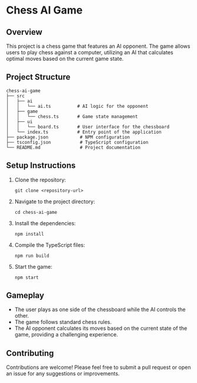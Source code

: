 # Chess AI Game

## Overview
This project is a chess game that features an AI opponent. The game allows users to play chess against a computer, utilizing an AI that calculates optimal moves based on the current game state.

## Project Structure
```
chess-ai-game
├── src
│   ├── ai
│   │   └── ai.ts          # AI logic for the opponent
│   ├── game
│   │   └── chess.ts       # Game state management
│   ├── ui
│   │   └── board.ts       # User interface for the chessboard
│   └── index.ts           # Entry point of the application
├── package.json            # NPM configuration
├── tsconfig.json           # TypeScript configuration
└── README.md               # Project documentation
```

## Setup Instructions
1. Clone the repository:
   ```
   git clone <repository-url>
   ```
2. Navigate to the project directory:
   ```
   cd chess-ai-game
   ```
3. Install the dependencies:
   ```
   npm install
   ```
4. Compile the TypeScript files:
   ```
   npm run build
   ```
5. Start the game:
   ```
   npm start
   ```

## Gameplay
- The user plays as one side of the chessboard while the AI controls the other.
- The game follows standard chess rules.
- The AI opponent calculates its moves based on the current state of the game, providing a challenging experience.

## Contributing
Contributions are welcome! Please feel free to submit a pull request or open an issue for any suggestions or improvements.